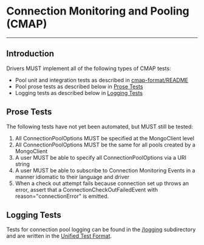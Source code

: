 # Connection Monitoring and Pooling (CMAP)

______________________________________________________________________

## Introduction

Drivers MUST implement all of the following types of CMAP tests:

- Pool unit and integration tests as described in [cmap-format/README](./cmap-format/README.md)
- Pool prose tests as described below in [Prose Tests](#prose-tests)
- Logging tests as described below in [Logging Tests](#logging-tests)

## Prose Tests

The following tests have not yet been automated, but MUST still be tested:

1. All ConnectionPoolOptions MUST be specified at the MongoClient level
1. All ConnectionPoolOptions MUST be the same for all pools created by a MongoClient
1. A user MUST be able to specify all ConnectionPoolOptions via a URI string
1. A user MUST be able to subscribe to Connection Monitoring Events in a manner idiomatic to their language and driver
1. When a check out attempt fails because connection set up throws an error, assert that a ConnectionCheckOutFailedEvent
   with reason="connectionError" is emitted.

## Logging Tests

Tests for connection pool logging can be found in the [/logging](./logging) subdirectory and are written in the
[Unified Test Format](../../unified-test-format/unified-test-format.rst).
